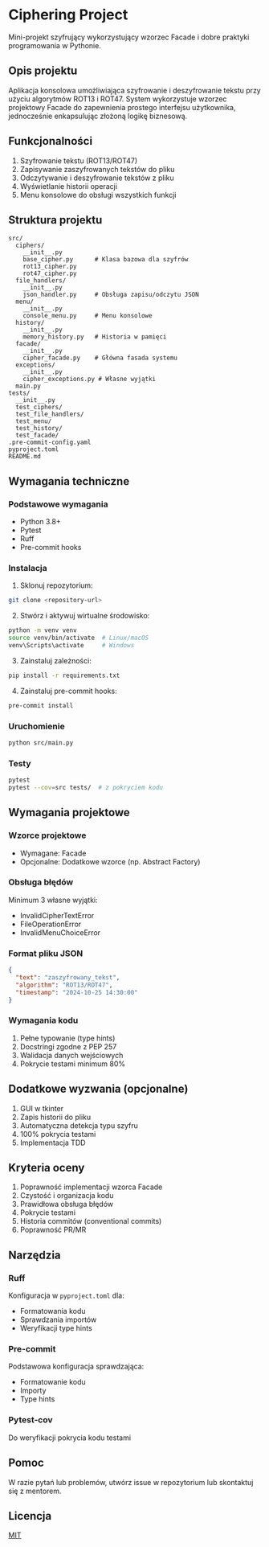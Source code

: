 # Ciphering Project

Mini-projekt szyfrujący wykorzystujący wzorzec Facade i dobre praktyki programowania w Pythonie.

## Opis projektu

Aplikacja konsolowa umożliwiająca szyfrowanie i deszyfrowanie tekstu przy użyciu algorytmów ROT13 i ROT47. 
System wykorzystuje wzorzec projektowy Facade do zapewnienia prostego interfejsu użytkownika, jednocześnie enkapsulując złożoną logikę biznesową.

## Funkcjonalności

1. Szyfrowanie tekstu (ROT13/ROT47)
2. Zapisywanie zaszyfrowanych tekstów do pliku
3. Odczytywanie i deszyfrowanie tekstów z pliku
4. Wyświetlanie historii operacji
5. Menu konsolowe do obsługi wszystkich funkcji

## Struktura projektu

```
src/
  ciphers/
    __init__.py
    base_cipher.py      # Klasa bazowa dla szyfrów
    rot13_cipher.py
    rot47_cipher.py
  file_handlers/
    __init__.py
    json_handler.py     # Obsługa zapisu/odczytu JSON
  menu/
    __init__.py
    console_menu.py     # Menu konsolowe
  history/
    __init__.py
    memory_history.py   # Historia w pamięci
  facade/
    __init__.py
    cipher_facade.py    # Główna fasada systemu
  exceptions/
    __init__.py
    cipher_exceptions.py # Własne wyjątki
  main.py
tests/
  __init__.py
  test_ciphers/
  test_file_handlers/
  test_menu/
  test_history/
  test_facade/
.pre-commit-config.yaml
pyproject.toml
README.md
```

## Wymagania techniczne

### Podstawowe wymagania
- Python 3.8+
- Pytest
- Ruff
- Pre-commit hooks

### Instalacja

1. Sklonuj repozytorium:
```bash
git clone <repository-url>
```

2. Stwórz i aktywuj wirtualne środowisko:
```bash
python -m venv venv
source venv/bin/activate  # Linux/macOS
venv\Scripts\activate     # Windows
```

3. Zainstaluj zależności:
```bash
pip install -r requirements.txt
```

4. Zainstaluj pre-commit hooks:
```bash
pre-commit install
```

### Uruchomienie
```bash
python src/main.py
```

### Testy
```bash
pytest
pytest --cov=src tests/  # z pokryciem kodu
```

## Wymagania projektowe

### Wzorce projektowe
- Wymagane: Facade
- Opcjonalne: Dodatkowe wzorce (np. Abstract Factory)

### Obsługa błędów
Minimum 3 własne wyjątki:
- InvalidCipherTextError
- FileOperationError
- InvalidMenuChoiceError

### Format pliku JSON
```json
{
  "text": "zaszyfrowany_tekst",
  "algorithm": "ROT13/ROT47",
  "timestamp": "2024-10-25 14:30:00"
}
```

### Wymagania kodu
1. Pełne typowanie (type hints)
2. Docstringi zgodne z PEP 257
3. Walidacja danych wejściowych
4. Pokrycie testami minimum 80%

## Dodatkowe wyzwania (opcjonalne)
1. GUI w tkinter
2. Zapis historii do pliku
3. Automatyczna detekcja typu szyfru
4. 100% pokrycia testami
5. Implementacja TDD

## Kryteria oceny
1. Poprawność implementacji wzorca Facade
2. Czystość i organizacja kodu
3. Prawidłowa obsługa błędów
4. Pokrycie testami
5. Historia commitów (conventional commits)
6. Poprawność PR/MR

## Narzędzia
### Ruff
Konfiguracja w `pyproject.toml` dla:
- Formatowania kodu
- Sprawdzania importów
- Weryfikacji type hints

### Pre-commit
Podstawowa konfiguracja sprawdzająca:
- Formatowanie kodu
- Importy
- Type hints

### Pytest-cov
Do weryfikacji pokrycia kodu testami

## Pomoc
W razie pytań lub problemów, utwórz issue w repozytorium lub skontaktuj się z mentorem.

## Licencja
[MIT](https://choosealicense.com/licenses/mit/)
